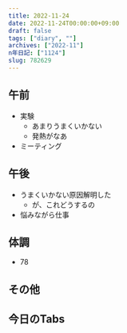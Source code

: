 ```yaml
---
title: 2022-11-24
date: 2022-11-24T00:00:00+09:00
draft: false
tags: ["diary", ""]
archives: ["2022-11"]
n年日記: ["1124"]
slug: 782629
---
```

## 午前
- 実験
  - あまりうまくいかない
  - 発熱がなあ
- ミーティング
## 午後
- うまくいかない原因解明した
  - が、これどうするの
- 悩みながら仕事
## 体調
- 78
## その他
## 今日のTabs